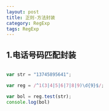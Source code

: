 ```yaml
---
layout: post
title: 正则-方法封装
category: RegExp
tags: RegExp 
---
```


## 1.电话号码匹配封装

```javascript

var str = "13745895641";

var reg = /^1(3|4|5|6|7|8|9)\d{9}$/;

var bol = reg.test(str);
console.log(bol)

```






































